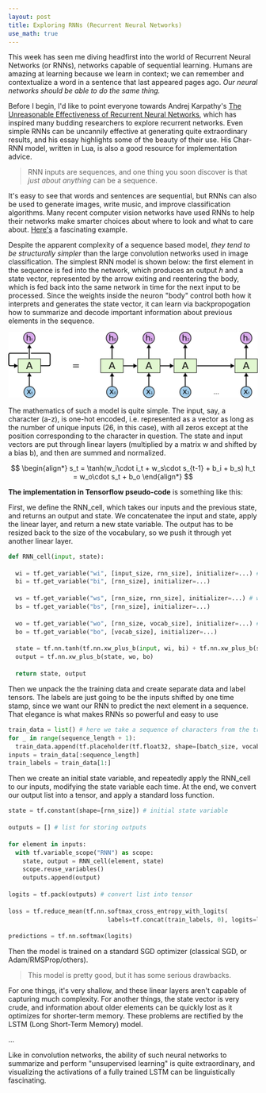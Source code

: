 ```yaml
---
layout: post
title: Exploring RNNs (Recurrent Neural Networks)
use_math: true
---
```


This week has seen me diving headfirst into the world of Recurrent Neural Networks (or RNNs), networks capable of sequential learning. Humans are amazing at learning because we learn in context; we can remember and contextualize a word in a sentence that last appeared pages ago. *Our neural networks should be able to do the same thing.* 

Before I begin, I'd like to point everyone towards Andrej Karpathy's [The Unreasonable Effectiveness of Recurrent Neural Networks](http://karpathy.github.io/2015/05/21/rnn-effectiveness/), which has inspired many budding researchers to explore recurrent networks. Even simple RNNs can be uncannily effective at generating quite extraordinary results, and his essay highlights some of the beauty of their use. His Char-RNN model, written in Lua, is also a good resource for implementation advice.

>RNN inputs are sequences, and one thing you soon discover is that *just about anything* can be a sequence.

It's easy to see that words and sentences are sequential, but RNNs can also be used to generate images, write music, and improve classification algorithms. Many recent computer vision networks have used RNNs to help their networks make smarter choices about where to look and what to care about. [Here's](https://arxiv.org/abs/1412.7755) a fascinating example.

Despite the apparent complexity of a sequence based model, *they tend to be structurally simpler* than the large convolution networks used in image classification. The simplest RNN model is shown below: the first element in the sequence is fed into the network, which produces an output *h* and a state vector, represented by the arrow exiting and reentering the body, which is fed back into the same network in time for the next input to be processed. Since the weights inside the neuron "body" control both how it interprets and generates the state vector, it can learn via backpropogation how to summarize and decode important information about previous elements in the sequence.

![Unrolled RNN](/images/RNN-unrolled.png)

The mathematics of such a model is quite simple. The input, say, a character (a-z), is one-hot encoded, i.e. represented as a vector as long as the number of unique inputs (26, in this case), with all zeros except at the position corresponding to the character in question. The state and input vectors are put through linear layers (multiplied by a matrix w and shifted by a bias b), and then are summed and normalized.

$$
\begin{align*}
  s_t = \tanh(w_i\cdot i_t + w_s\cdot s_{t-1} + b_i + b_s)
  h_t = w_o\cdot s_t + b_o
\end{align*}
$$

**The implementation in Tensorflow pseudo-code** is something like this:

First, we define the RNN_cell, which takes our inputs and the previous state, and returns an output and state. We concatenatee the input and state, apply the linear layer, and return a new state variable. The output has to be resized back to the size of the vocabulary, so we push it through yet another linear layer. 


```python
def RNN_cell(input, state):

  wi = tf.get_variable("wi", [input_size, rnn_size], initializer=...) # weight and bias for input
  bi = tf.get_variable("bi", [rnn_size], initializer=...)
  
  ws = tf.get_variable("ws", [rnn_size, rnn_size], initializer=...) # weight and bias for state vector
  bs = tf.get_variable("bs", [rnn_size], initializer=...)
  
  wo = tf.get_variable("wo", [rnn_size, vocab_size], initializer=...) # weight and bias for decoding RNN output
  bo = tf.get_variable("bo", [vocab_size], initializer=...)

  state = tf.nn.tanh(tf.nn.xw_plus_b(input, wi, bi) + tf.nn.xw_plus_b(state, ws, bs))
  output = tf.nn.xw_plus_b(state, wo, bo)
  
  return state, output
```
 
Then we unpack the the training data and create separate data and label tensors. The labels are just going to be the inputs shifted by one time stamp, since we want our RNN to predict the next element in a sequence. That elegance is what makes RNNs so powerful and easy to use
  
```python
train_data = list() # here we take a sequence of characters from the trianing data and store them in a list
for _ in range(sequence_length + 1):
  train_data.append(tf.placeholder(tf.float32, shape=[batch_size, vocabulary_size]))
inputs = train_data[:sequence_length]
train_labels = train_data[1:]
```

Then we create an initial state variable, and repeatedly apply the RNN_cell to our inputs, modifying the state variable each time. At the end, we convert our output list into a tensor, and apply a standard loss function.

```python
state = tf.constant(shape=[rnn_size]) # initial state variable

outputs = [] # list for storing outputs
 
for element in inputs:
  with tf.variable_scope("RNN") as scope:
    state, output = RNN_cell(element, state)
    scope.reuse_variables()
    outputs.append(output)

logits = tf.pack(outputs) # convert list into tensor

loss = tf.reduce_mean(tf.nn.softmax_cross_entropy_with_logits(
                            labels=tf.concat(train_labels, 0), logits=logits)
                            
predictions = tf.nn.softmax(logits)

```

Then the model is trained on a standard SGD optimizer (classical SGD, or Adam/RMSProp/others). 

>This model is pretty good, but it has some serious drawbacks. 

For one things, it's very shallow, and these linear layers aren't capable of capturing much complexity. For another things, the state vector is very crude, and information about older elements can be quickly lost as it optimizes for shorter-term memory. These problems are rectified by the LSTM (Long Short-Term Memory) model.

...

Like in convolution networks, the ability of such neural networks to summarize and perform "unsupervised learning" is quite extraordinary, and visualizing the activations of a fully trained LSTM can be linguistically fascinating.
